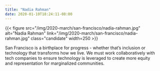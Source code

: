 ```yaml
---
title: "Nadia Rahman"
date: 2020-01-10T18:24:11-08:00
---
```


{{< figure src="/img/2020-march/san-francisco/nadia-rahman.jpg"
           alt="Nadia Rahman"
           link="/img/2020-march/san-francisco/nadia-rahman.jpg"
           class="candidate"
           width=250
           >}}

San Francisco is a birthplace for progress - whether that’s inclusion or
technology that transforms how we live. We must work collaboratively with tech
companies to ensure technology is leveraged to create more equity and
representation for marginalized communities.
